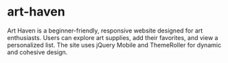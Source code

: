 # art-haven
Art Haven is a beginner-friendly, responsive website designed for art enthusiasts. Users can explore art supplies, add their favorites, and view a personalized list. The site uses jQuery Mobile and ThemeRoller for dynamic and cohesive design.
